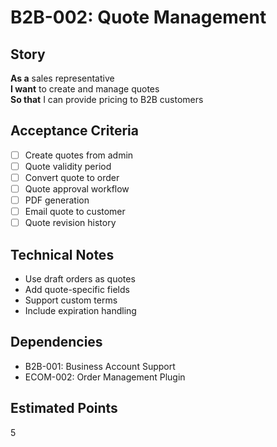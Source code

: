 # B2B-002: Quote Management

## Story
**As a** sales representative  
**I want** to create and manage quotes  
**So that** I can provide pricing to B2B customers

## Acceptance Criteria
- [ ] Create quotes from admin
- [ ] Quote validity period
- [ ] Convert quote to order
- [ ] Quote approval workflow
- [ ] PDF generation
- [ ] Email quote to customer
- [ ] Quote revision history

## Technical Notes
- Use draft orders as quotes
- Add quote-specific fields
- Support custom terms
- Include expiration handling

## Dependencies
- B2B-001: Business Account Support
- ECOM-002: Order Management Plugin

## Estimated Points
5